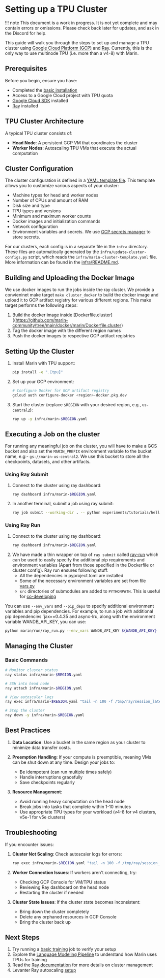 # Setting up a TPU Cluster

!!! note
    This document is a work in progress. It is not yet complete and may contain errors or omissions. Please check back later for updates,
    and ask in the Discord for help.

This guide will walk you through the steps to set up and manage a TPU cluster using [Google Cloud Platform (GCP)](https://cloud.google.com/tpu/docs/ray-guide) and [Ray](https://docs.ray.io/en/latest/cluster/vms/user-guides/launching-clusters/gcp.html). Currently, this is the only way to use multinode TPU (i.e. more than a v4-8) with Marin.


## Prerequisites

Before you begin, ensure you have:
- Completed the [basic installation](installation.md)
- Access to a Google Cloud project with TPU quota
- [Google Cloud SDK](https://cloud.google.com/sdk/docs/install) installed
- [Ray](https://docs.ray.io/en/latest/installation.html) installed

## TPU Cluster Architecture

A typical TPU cluster consists of:
- **Head Node**: A persistent GCP VM that coordinates the cluster
- **Worker Nodes**: Autoscaling TPU VMs that execute the actual computation

## Cluster Configuration

The cluster configuration is defined in a [YAML template file](https://github.com/marin-community/tree/main/infra/marin-cluster-template.yaml). This template allows you to customize various aspects of your cluster:

- Machine types for head and worker nodes
- Number of CPUs and amount of RAM
- Disk size and type
- TPU types and versions
- Minimum and maximum worker counts
- Docker images and initialization commands
- Network configuration
- Environment variables and secrets. We use [GCP secrets manager](https://cloud.google.com/sdk/gcloud/reference/secrets) to store secrets.

For our clusters, each config is in a separate file in the `infra` directory. These files are automatically generated by the
`infra/update-cluster-configs.py` script, which reads the `infra/marin-cluster-template.yaml` file.
More information can be found in the [infra/README.md](https://github.com/marin-community/tree/main/infra/README.md).

## Building and Uploading the Docker Image

We use docker images to run the jobs inside the ray cluster. We provide a convieninet make target `make cluster_docker` to build the docker image and upload it to GCP artifact registry for various different regions. This make target performs the following steps:

1. Build the docker image inside [Dockerfile.cluster]((https://github.com/marin-community/tree/main/docker/marin/Dockerfile.cluster)
2. Tag the docker image with the different region names
3. Push the docker images to respective GCP artifact registries


## Setting Up the Cluster

1. Install Marin with TPU support:
   ```bash
   pip install -e ".[tpu]"
   ```

2. Set up your GCP environment:
   ```bash
   # Configure Docker for GCP artifact registry
   gcloud auth configure-docker <region>-docker.pkg.dev
   ```

3. Start the cluster (replace `$REGION` with your desired region, e.g., `us-central2`):
   ```bash
   ray up -y infra/marin-$REGION.yaml
   ```

## Executing a Job on the cluster

For running any meaningful job on the cluster, you will have to make a GCS bucket and also set the `MARIN_PREFIX` environment variable to the bucket name, e.g:- `gs://marin-us-central2`. We use this bucket to store all the checkpoints, datasets, and other artifacts.

### Using Ray Submit

1. Connect to the cluster using ray dashboard:
   ```bash
   ray dashboard infra/marin-$REGION.yaml
   ```
2. In another terminal, submit a job using ray submit:
   ```bash
   ray job submit --working-dir . -- python experiments/tutorials/hello_world.py
   ```

### Using Ray Run

1. Connect to the cluster using ray dashboard:
   ```bash
   ray dashboard infra/marin-$REGION.yaml
   ```
2. We have made a thin wrapper on top of `ray submit` called [ray-run](https://github.com/marin-community/tree/main/marin/run/ray_run.py) which can be used to easily specify the additional pip requirements and environment variables (Apart from those specified in the Dockerfile or cluster config). Ray run ensures following stuff:
   - All the dependencies in pyproject.toml are installed
   - Some of the necessary environment variables are set from file [vars.py](https://github.com/marin-community/tree/main/marin/run/vars.py)
   - `src` directories of submodules are added to `PYTHONPATH`. This is useful for [co-developing](./co-develop.md)


You can use `--env_vars` and `--pip_deps` to specify additional environment variables and pip dependencies. For example, to run a job with additional pip dependencies `jax==0.4.35 and async-lru, along with the environment variable WANDB_API_KEY, you can use:
```bash
python marin/run/ray_run.py --env_vars WANDB_API_KEY ${WANDB_API_KEY}  --pip_deps jax==0.4.35,async-lru --  python experiments/tutorials/hello_world.py
```

## Managing the Cluster

### Basic Commands

```bash
# Monitor cluster status
ray status infra/marin-$REGION.yaml

# SSH into head node
ray attach infra/marin-$REGION.yaml

# View autoscaler logs
ray exec infra/marin-$REGION.yaml "tail -n 100 -f /tmp/ray/session_latest/logs/monitor*"

# Stop the cluster
ray down -y infra/marin-$REGION.yaml
```

## Best Practices

1. **Data Location**: Use a bucket in the same region as your cluster to minimize data transfer costs.

2. **Preemption Handling**: If your compute is preemptible, meaning VMs can be shut down at any time. Design your jobs to:
   - Be idempotent (can run multiple times safely)
   - Handle interruptions gracefully
   - Save checkpoints regularly

3. **Resource Management**:
   - Avoid running heavy computation on the head node
   - Break jobs into tasks that complete within 1-10 minutes
   - Use appropriate TPU types for your workload (v4-8 for v4 clusters, v5e-1 for v5e clusters)

## Troubleshooting

If you encounter issues:

1. **Cluster Not Scaling**: Check autoscaler logs for errors:
   ```bash
   ray exec infra/marin-$REGION.yaml "tail -n 100 -f /tmp/ray/session_latest/logs/monitor*"
   ```

2. **Worker Connection Issues**: If workers aren't connecting, try:
   - Checking GCP Console for VM/TPU status
   - Reviewing Ray dashboard on the head node
   - Restarting the cluster if needed

3. **Cluster State Issues**: If the cluster state becomes inconsistent:
   - Bring down the cluster completely
   - Delete any orphaned resources in GCP Console
   - Bring the cluster back up

## Next Steps

1. Try running a [basic training](./first-experiment.md) job to verify your setup
2. Explore the [Language Modeling Pipeline](./train-an-lm.md) to understand how Marin uses TPUs for training
3. Read the [Ray documentation](https://docs.ray.io/en/latest/cluster/key-concepts.html) for more details on cluster management
4. Levanter Ray autoscaling [setup](https://levanter.readthedocs.io/en/latest/Getting-Started-TPU-VM/#using-the-ray-autoscaler)
